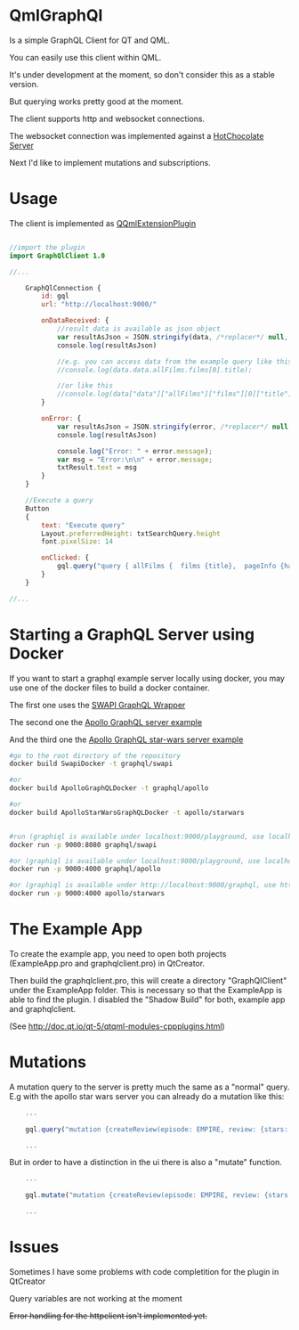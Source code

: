 # QmlGraphQl
Is a simple GraphQL Client for QT and QML.

You can easily use this client within QML.

It's under development at the moment, so don't consider this as a stable version.

But querying works pretty good at the moment.

The client supports http and websocket connections.

The websocket connection was implemented against a [HotChocolate Server](https://github.com/ChilliCream/hotchocolate)

Next I'd like to implement mutations and subscriptions.

# Usage

The client is implemented as [QQmlExtensionPlugin](http://doc.qt.io/qt-5/qqmlextensionplugin.html)

```QML

//import the plugin
import GraphQlClient 1.0

//...

    GraphQlConnection {
        id: gql
        url: "http://localhost:9000/"

        onDataReceived: {
            //result data is available as json object
            var resultAsJson = JSON.stringify(data, /*replacer*/ null, /*spacing*/ 2);
            console.log(resultAsJson)

            //e.g. you can access data from the example query like this
            //console.log(data.data.allFilms.films[0].title);

            //or like this
            //console.log(data["data"]["allFilms"]["films"][0]["title"])
        }

        onError: {
            var resultAsJson = JSON.stringify(error, /*replacer*/ null, /*spacing*/ 2);
            console.log(resultAsJson)

            console.log("Error: " + error.message);
            var msg = "Error:\n\n" + error.message;
            txtResult.text = msg
        }
    }

    //Execute a query
    Button 
    {
        text: "Execute query"
        Layout.preferredHeight: txtSearchQuery.height
        font.pixelSize: 14

        onClicked: {
            gql.query("query { allFilms {  films {title},  pageInfo {hasNextPage}}");                    
        }
    }

//...

```

# Starting a GraphQL Server using Docker

If you want to start a graphql example server locally using docker, you may use one of the docker files to build a docker container.

The first one uses the [SWAPI GraphQL Wrapper](https://github.com/graphql/swapi-graphql)

The second one the [Apollo GraphQL server example](https://github.com/apollographql/graphql-server-example)

And the third one the [Apollo GraphQL star-wars server example](https://github.com/apollographql/starwars-server)


```Bash
#go to the root directory of the repository
docker build SwapiDocker -t graphql/swapi

#or
docker build ApolloGraphQLDocker -t graphql/apollo

#or
docker build ApolloStarWarsGraphQLDocker -t apollo/starwars


#run (graphiql is available under localhost:9000/playground, use localhost:9000 as url for the client)
docker run -p 9000:8080 graphql/swapi

#or (graphiql is available under localhost:9000/playground, use localhost:9000 as url for the client)
docker run -p 9000:4000 graphql/apollo

#or (graphiql is available under http://localhost:9000/graphql, use http://localhost:9000/graphql as url for the client)
docker run -p 9000:4000 apollo/starwars

```

# The Example App

To create the example app, you need to open both projects (ExampleApp.pro and graphqlclient.pro) in QtCreator.

Then build the graphqlclient.pro, this will create a directory "GraphQlClient" under the ExampleApp folder. This is necessary so that the ExampleApp is able to find the plugin.
I disabled the "Shadow Build" for both, example app and graphqlclient.

(See <http://doc.qt.io/qt-5/qtqml-modules-cppplugins.html>)

# Mutations

A mutation query to the server is pretty much the same as a "normal" query.
E.g with the apollo star wars server you can already do a mutation like this:

```QML
    ...
    
    gql.query("mutation {createReview(episode: EMPIRE, review: {stars: 3}){episode,stars}}")

    ...
```

But in order to have a distinction in the ui there is also a "mutate" function.

```QML
    ...
    
    gql.mutate("mutation {createReview(episode: EMPIRE, review: {stars: 3}){episode,stars}}")

    ...
```


# Issues

Sometimes I have some problems with code completition for the plugin in QtCreator

Query variables are not working at the moment

~~Error handling for the httpclient isn't implemented yet.~~



